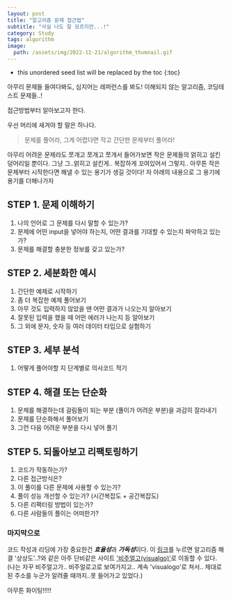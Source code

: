 ```yaml
---
layout: post
title: "알고리즘 문제 접근법"
subtitle: "사실 나도 잘 모르지만...!"
category: Study
tags: algorithm
image:
  path: /assets/img/2022-12-21/algorithm_thumnail.gif
---
```


* this unordered seed list will be replaced by the toc
{:toc}

아무리 문제들 들여다봐도,
심지어는 레퍼런스를 봐도!
이해되지 않는 알고리즘, 코딩테스트 문제들..!

접근방법부터 알아보고자 한다.

우선 머리에 새겨야 할 말은 하나다.

> 문제를 풀어라, 그게 어렵다면 작고 간단한 문제부터 풀어라!

<!--more-->

아무리 어려운 문제라도 쪼개고 쪼개고 쪼개서 들어가보면 작은 문제들의 얽히고 설킨 덩어리일 뿐이다. 그냥 그..얽히고 설킨게.. 복잡하게 꼬여있어서 그렇지.. 아무튼 작은 문제부터 시작한다면 해낼 수 있는 용기가 생길 것이다! 자 아래의 내용으로 그 용기에 용기를 더해나가자

<!--more-->

## STEP 1. 문제 이해하기
  1. 나의 언어로 그 문제를 다시 말할 수 있는가?
  2. 문제에 어떤 input을 넣어야 하는지, 어떤 결과를 기대할 수 있는지 파악하고 있는가?
  3. 문제를 해결할 충분한 정보를 갖고 있는가?

## STEP 2. 세분화한 예시
  1. 간단한 예제로 시작하기
  2. 좀 더 복잡한 예제 풀어보기
  3. 아무 것도 입력하지 않았을 땐 어떤 결과가 나오는지 알아보기
  4. 잘못된 입력을 했을 때 어떤 에러가 나는지 등 알아보기
  5. 그 외에 문자, 숫자 등 여러 데이터 타입으로 실험하기

## STEP 3. 세부 분석
  1. 어떻게 풀어야할 지 단계별로 의사코드 적기

## STEP 4. 해결 또는 단순화
  1. 문제를 해결하는데 걸림돌이 되는 부분 (풀이가 어려운 부분)을 과감히 잘라내기
  2. 문제를 단순화해서 풀어보기
  3. 그런 다음 어려운 부분을 다시 넣어 풀기

## STEP 5. 되돌아보고 리팩토링하기
  1. 코드가 작동하는가?
  2. 다른 접근방식은?
  3. 이 풀이를 다른 문제에 사용할 수 있는가?
  4. 풀이 성능 개선할 수 있는가? (시간복잡도 + 공간복잡도)
  5. 다른 리팩터링 방법이 있는가?
  6. 다른 사람들의 풀이는 어떠한가?


### 마지막으로

코드 작성과 리딩에 가장 중요한건 ***효율성***과 ***가독성***이다.
이 [링크]를 누르면 알고리즘 해결 '상상도'..?와 같은 아주 단비같은 사이트 ['비주얼고(visualgo)']로 이동할 수 있다.
(나는 자꾸 비주얼고가.. 비주얼로고로 보여가지고.. 계속 'visualogo'로 쳐서.. 제대로 된 주소를 누군가 알려줄 때까지..못 들어가고 있었다.)

아무튼 화이팅!!!!!


[링크]:(https://visualgo.net)
['비주얼고(visualgo)']:(https://visualgo.net)